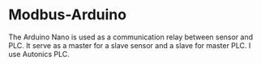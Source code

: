 # Modbus-Arduino
The Arduino Nano is used as a communication relay between sensor and PLC. It serve as a master for a slave sensor and a slave for master PLC. I use Autonics PLC.
